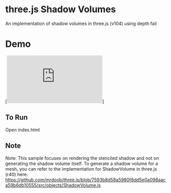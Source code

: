 # three.js Shadow Volumes

An implementation of shadow volumes in three.js (v104) using depth fail

# Demo
[![Live Demo](https://raw.githack.com/dyarosla/shadowVolumeThreeJS/master/index.html)]

## To Run

Open index.html

## Note

Note: This sample focuses on rendering the stenciled shadow and not on generating
the shadow volume itself. To generate a shadow volume for a mesh, you
can refer to the implementation for ShadowVolume in three.js (r40) here:
https://github.com/mrdoob/three.js/blob/7593b8d58a5980f8dd5e0a098aaca59b6db10555/src/objects/ShadowVolume.js
